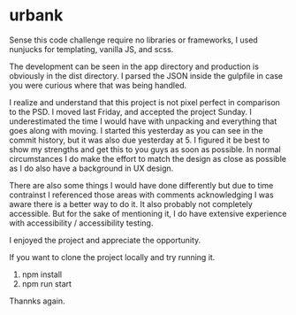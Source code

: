 # urbank

Sense this code challenge require no libraries or frameworks, I used nunjucks for templating, vanilla JS, and scss.

The development can be seen in the app directory and production is obviously in the dist directory. I parsed the JSON inside the gulpfile in case you were curious where that was being handled. 

I realize and understand that this project is not pixel perfect in comparison to the PSD. I moved last Friday, and accepted the project Sunday. I underestimated the time I would have with unpacking and everything that goes along with moving. I started this yesterday as you can see in the commit history, but it was also due yesterday at 5. I figured it be best to show my strengths and get this to you guys as soon as possible. In normal circumstances I do make the effort to match the design as close as possible as I do also have a background in UX design.

There are also some things I would have done differently but due to time contrainst I referenced those areas with comments acknowledging I was aware there is a better way to do it. It also probably not completely accessible. But for the sake of mentioning it, I do have extensive experience with accessibility / accessibility testing. 

I enjoyed the project and appreciate the opportunity.

If you want to clone the project locally and try running it.

1. npm install
2. npm run start

Thannks again.
